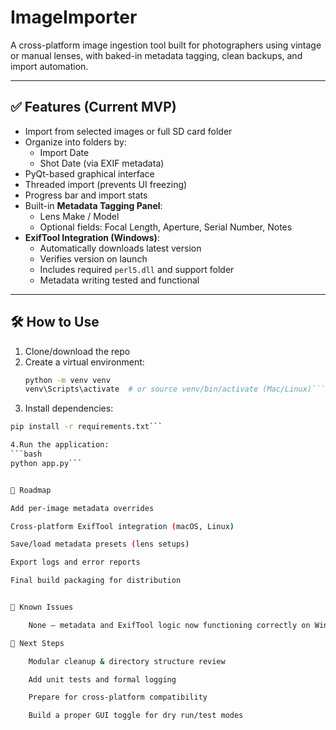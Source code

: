 # ImageImporter

A cross-platform image ingestion tool built for photographers using vintage or manual lenses, with baked-in metadata tagging, clean backups, and import automation.

---

## ✅ Features (Current MVP)

- Import from selected images or full SD card folder
- Organize into folders by:
  - Import Date
  - Shot Date (via EXIF metadata)
- PyQt-based graphical interface
- Threaded import (prevents UI freezing)
- Progress bar and import stats
- Built-in **Metadata Tagging Panel**:
  - Lens Make / Model
  - Optional fields: Focal Length, Aperture, Serial Number, Notes
- **ExifTool Integration (Windows)**:
  - Automatically downloads latest version
  - Verifies version on launch
  - Includes required `perl5.dll` and support folder
  - Metadata writing tested and functional

---

## 🛠 How to Use

1. Clone/download the repo
2. Create a virtual environment:
   ```bash
   python -m venv venv
   venv\Scripts\activate  # or source venv/bin/activate (Mac/Linux)```
   
3. Install dependencies:
```bash
pip install -r requirements.txt```

4.Run the application:
```bash
python app.py```


🚧 Roadmap

Add per-image metadata overrides

Cross-platform ExifTool integration (macOS, Linux)

Save/load metadata presets (lens setups)

Export logs and error reports

Final build packaging for distribution


📝 Known Issues

    None — metadata and ExifTool logic now functioning correctly on Windows.

🎯 Next Steps

    Modular cleanup & directory structure review

    Add unit tests and formal logging

    Prepare for cross-platform compatibility

    Build a proper GUI toggle for dry run/test modes